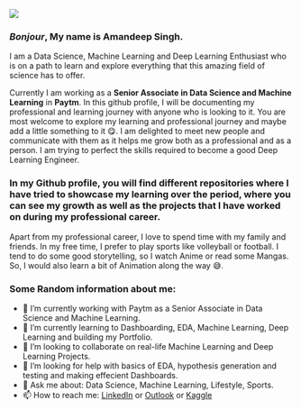 ![](https://i.pinimg.com/originals/b9/7d/c2/b97dc288d71e7938c1ce8b7faacdc9ac.gif)
### *Bonjour*,  My name is Amandeep Singh. 
I am a Data Science, Machine Learning and Deep Learning Enthusiast who is on a path to learn and explore everything that this amazing field of science has to offer. 

Currently I am working as a **Senior Associate in Data Science and Machine Learning** in **Paytm**. In this github profile, I will be documenting my professional and learning journey with anyone who is looking to it.
You are most welcome to explore my learning and professional journey and maybe add a little something to it 😋. I am delighted to meet new people and communicate with them as it helps me grow both as a professional and as a person. I am trying to perfect the skills required to become a good Deep Learning Engineer.  

### In my Github profile, you will find different repositories where I have tried to showcase my learning over the period, where you can see my growth as well as the projects that I have worked on during my professional career.

Apart from my professional career, I love to spend time with my family and friends. In my free time, I prefer to play sports like volleyball or football. I tend to do some good storytelling, so I watch Anime or read some Mangas. So, I would also learn a bit of Animation along the way 😅. 

### Some Random information about me:
- 🔭 I’m currently working with Paytm as a Senior Associate in Data Science and Machine Learning.
- 🌱 I’m currently learning to Dashboarding, EDA, Machine Learning, Deep Learning and building my Portfolio.
- 👯 I’m looking to collaborate on real-life Machine Learning and Deep Learning Projects.
- 🤔 I’m looking for help with basics of EDA, hypothesis generation and testing and making effecient Dashboards.
- 💬 Ask me about: Data Science, Machine Learning, Lifestyle, Sports.
- 📫 How to reach me: [LinkedIn](https://www.linkedin.com/in/amandeepsinghdhalla/) or [Outlook](amandeepsinghdhalla@live.com) or [Kaggle](https://www.kaggle.com/amandeepsinghdhalla)
